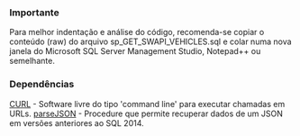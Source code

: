 ### Importante

Para melhor indentação e análise do código, recomenda-se copiar o conteúdo (raw) do arquivo sp_GET_SWAPI_VEHICLES.sql e colar numa nova janela do Microsoft SQL Server Management Studio, Notepad++ ou semelhante.

### Dependências

[CURL](https://curl.haxx.se/) - Software livre do tipo 'command line' para executar chamadas em URLs.
[parseJSON](http://mtkcode.blogspot.com/2014/08/parse-json-string-by-sql-script.html) - Procedure que permite recuperar dados de um JSON em versões anteriores ao SQL 2014.
